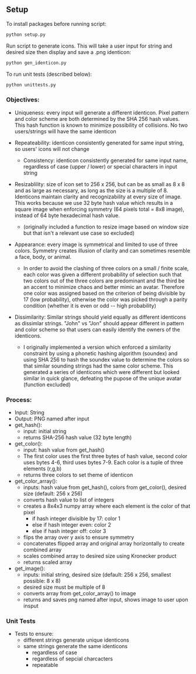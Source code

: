 
## Setup 

To install packages before running script:

``` bash 
python setup.py
```

Run script to generate icons. This will take a user input for string and desired size then display and save a .png identicon:

```bash
python gen_identicon.py
```
   

To run unit tests (described below):
```bash
python unittests.py
```

### Objectives:

- Uniqueness: every input will generate a different identicon. Pixel pattern and color scheme are both determined by the SHA 256 hash values. This hash function is known to minimize possibility of collisions. No two users/strings will have the same identicon


- Repeateability: identicon consistently generated for same input string, so users' icons will not change
    - Consistency: identicon consistently generated for same input name, regardless of case (upper / lower) or special characters in input string


- Resizablility: size of icon set to 256 x 256, but can be as small as 8 x 8 and as large as necessary, as long as the size is a multiple of 8. Identicons maintain clarity and recognizability at every size of image. This works because we use 32 byte hash value which results in a square image when enforcing symmetry (64 pixels total = 8x8 image), instead of 64 byte hexadecimal hash value.
    - (originally included a function to resize image based on window size but that isn't a relevant use case so excluded)


- Appearance: every image is symmetrical and limited to use of three colors. Symmetry creates illusion of clarity and can sometimes resemble a face, body, or animal. 
    - In order to avoid the clashing of three colors on a small / finite scale, each color was given a different probability of selection such that two colors out of the three colors are predominant and the third be an accent to minimize chaos and better mimic an avatar. Therefore one color was assigned based on the criterion of being divisible by 17 (low probability), otherwise the color was picked through a parity condition (whether it is even or odd -- high probability) 


- Dissimilarity: Similar strings should yield equally as different identicons as dissimlar strings. "John" vs "Jon" should appear different in pattern and color scheme so that users can easily identify the owners of the identicons. 
    - I originally implemented a version which enforced a similarity constraint by using a phonetic hashing algorithm (soundex) and using SHA 256 to hash the soundex value to determine the colors so that similar sounding strings had the same color scheme. This generated a series of identicons which were different but looked similar in quick glance, defeating the pupose of the unique avatar (function excluded)


### Process:

- Input: String
- Output: PNG named after input
- get_hash(): 
    - input: initial string
    - returns SHA-256 hash value (32 byte length)
- get_color(): 
    - input: hash value from get_hash()
    - The first color uses the first three bytes of hash value, second color uses bytes 4-6, third uses bytes 7-9. Each color is a tuple of three elements (r,g,b)
    - returns three colors to set theme of identicon 
- get_color_array():
    - inputs: hash value from get_hash(), colors from get_color(), desired size (default: 256 x 256)
    - converts hash value to list of integers
    - creates a 8x4x3 numpy array where each element is the color of that pixel 
        - if hash integer divisible by 17: color 1
        - else if hash integer even: color 2
        - else if hash integer off: color 3
    - flips the array over y axis to ensure symmetry
    - concatenates flipped array and original array horizontally to create combined array
    - scales combined array to desired size using Kronecker product
    - returns scaled array 
- get_image():
    - inputs: initial string, desired size (default: 256 x 256, smallest possible: 8 x 8)
    - desired size must be multiple of 8
    - converts array from get_color_array() to image
    - returns and saves png named after input, shows image to user upon insput


### Unit Tests

- Tests to ensure:
    - different strings generate unique identicons
    - same strings generate the same identicons
        - regardless of case
        - regardless of sepcial charcacters
        - repeatable

